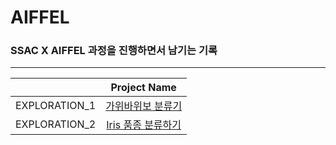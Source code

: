# AIFFEL

### SSAC X AIFFEL 과정을 진행하면서 남기는 기록

---

|             |               Project Name        |
|:-----------:|:---------------------------------:|
|EXPLORATION_1|[가위바위보 분류기](./exploration_1)|
|EXPLORATION_2|[Iris 품종 분류하기](./exploration_2)|
